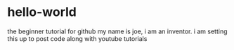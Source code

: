 # hello-world
the beginner tutorial for github
my name is joe, i am an inventor. i am setting this up to post code along with youtube tutorials
